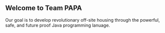 ## Welcome to Team PAPA

Our goal is to develop revolutionary off-site housing through the powerful, safe, and future proof Java programming lanuage.
